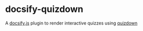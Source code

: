 # docsify-quizdown
A [docsify.js](https://docsify.js.org/) plugin to render interactive quizzes using [quizdown](https://github.com/bonartm/quizdown-js)
